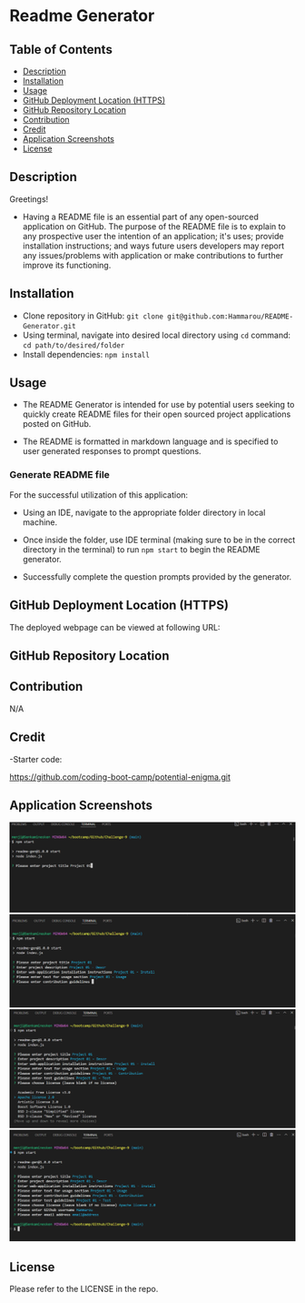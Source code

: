 # Readme Generator

## Table of Contents
- [Description](#description)  
- [Installation](#installation)  
- [Usage](#usage)
- [GitHub Deployment Location (HTTPS)](#github-deployment-location-https)
- [GitHub Repository Location](#github-repository-location)  
- [Contribution](#contribution)  
- [Credit](#credit)
- [Application Screenshots](#webpage-screenshots)  
- [License](#license)

## Description

Greetings!

- Having a README file is an essential part of any open-sourced application on GitHub. The purpose of the README file is to explain to any prospective user the intention of an application; it's uses; provide installation instructions; and ways future users developers may report any issues/problems with application or make contributions to further improve its functioning.

## Installation

* Clone repository in GitHub: `git clone git@github.com:Hammarou/README-Generator.git`
* Using terminal, navigate into desired local directory using `cd` command: `cd path/to/desired/folder `
* Install dependencies: `npm install` 

## Usage

- The README Generator is intended for use by potential users seeking to quickly create README files for their open sourced project applications posted on GitHub. 

- The README is formatted in markdown language and is specified to user generated responses to prompt questions.

### Generate README file

 For the successful utilization of this application:

 - Using an IDE, navigate to the appropriate folder directory in local machine.

 - Once inside the folder, use IDE terminal (making sure to be in the correct directory in the terminal) to run `npm start` to begin the README generator.

 - Successfully complete the question prompts provided by the generator.


## GitHub Deployment Location (HTTPS)

The deployed webpage can be viewed at following URL:



## GitHub Repository Location

## Contribution



N/A

## Credit

-Starter code: 

https://github.com/coding-boot-camp/potential-enigma.git

## Application Screenshots

![](/Assets/screenshots/screenshot1.png.png)
![](/Assets/screenshots/screenshot2.png.png)
![](/Assets/screenshots/screenshot3.png.png)
![](/Assets/screenshots/screenshot4.png.png)

## License

Please refer to the LICENSE in the repo.
